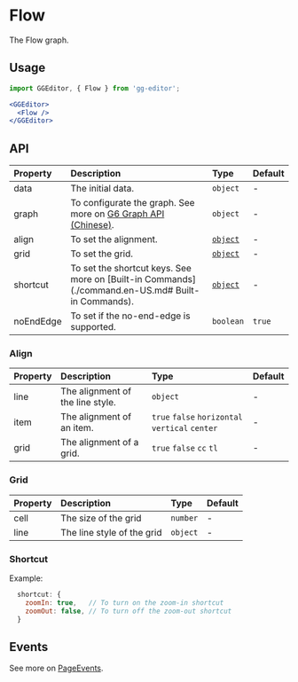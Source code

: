 # Flow

The Flow graph.

## Usage

```jsx
import GGEditor, { Flow } from 'gg-editor';

<GGEditor>
  <Flow />
</GGEditor>
```

## API

| Property | Description | Type | Default |
| :--- | :--- | :--- | :--- |
| data | The initial data. | `object` | - |
| graph | To configurate the graph. See more on [G6 Graph API (Chinese)](https://antv.alipay.com/zh-cn/g6/1.x/api/graph.html). | `object` | - |
| align | To set the alignment. | [`object`](#Align) | - |
| grid | To set the grid. | [`object`](#Grid) | - |
| shortcut | To set the shortcut keys. See more on [Built-in Commands](./command.en-US.md# Built-in Commands). | [`object`](#Shortcut) | - |
| noEndEdge | To set if the no-end-edge is supported. | `boolean` | `true` |

### Align

| Property | Description | Type | Default |
| :--- | :--- | :--- | :--- |
| line | The alignment of the line style. | `object` | - |
| item | The alignment of an item. | `true` `false` `horizontal` `vertical` `center` | - |
| grid | The alignment of a grid. | `true` `false` `cc` `tl` | - |

### Grid

| Property | Description | Type | Default |
| :--- | :--- | :--- | :--- |
| cell | The size of the grid | `number` | - |
| line | The line style of the grid | `object` | - |

### Shortcut

Example:

```jsx
  shortcut: {
    zoomIn: true,   // To turn on the zoom-in shortcut
    zoomOut: false, // To turn off the zoom-out shortcut
  }
```

## Events

See more on [PageEvents](./pageEvents.en-US.md).